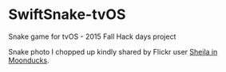 # SwiftSnake-tvOS
Snake game for tvOS - 2015 Fall Hack days project

Snake photo I chopped up kindly shared by Flickr user [Sheila in Moonducks](https://www.flickr.com/photos/aspis7/5679064281).